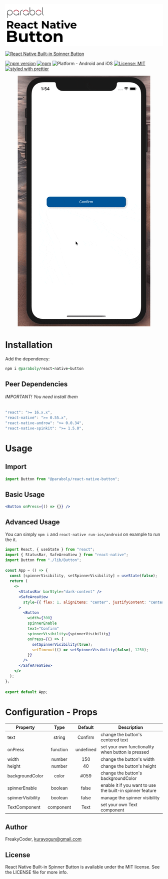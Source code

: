 <img alt="React Native Built-in Spinner Button" src="assets/logo.png" width="1050"/>

[![React Native Built-in Spinner Button](https://img.shields.io/badge/-React%20Native%20Library%20Boilerplate-lightgrey?style=for-the-badge)](https://github.com/Paraboly/react-native-button)

[![npm version](https://img.shields.io/npm/v/@paraboly/react-native-button.svg?style=for-the-badge)](https://www.npmjs.com/package/@paraboly/react-native-button)
[![npm](https://img.shields.io/npm/dt/@paraboly/react-native-button.svg?style=for-the-badge)](https://www.npmjs.com/package/@paraboly/react-native-button)
![Platform - Android and iOS](https://img.shields.io/badge/platform-Android%20%7C%20iOS-blue.svg?style=for-the-badge)
[![License: MIT](https://img.shields.io/badge/License-MIT-green.svg?style=for-the-badge)](https://opensource.org/licenses/MIT)
[![styled with prettier](https://img.shields.io/badge/styled_with-prettier-ff69b4.svg?style=for-the-badge)](https://github.com/prettier/prettier)

<p align="center">
  <img alt="React Native Built-in Spinner Button"
        src="assets/Screenshots/example.gif" />
</p>

# Installation

Add the dependency:

```ruby
npm i @paraboly/react-native-button
```

## Peer Dependencies

###### IMPORTANT! You need install them

```js
"react": ">= 16.x.x",
"react-native": ">= 0.55.x",
"react-native-androw": ">= 0.0.34",
"react-native-spinkit": ">= 1.5.0",
```

# Usage

## Import

```js
import Button from "@paraboly/react-native-button";
```

## Basic Usage

```jsx
<Button onPress={() => {}} />
```

## Advanced Usage

You can simply `npm i` and `react-native run-ios/android` on example to run the it.

```jsx
import React, { useState } from "react";
import { StatusBar, SafeAreaView } from "react-native";
import Button from "./lib/Button";

const App = () => {
  const [spinnerVisibility, setSpinnerVisibility] = useState(false);
  return (
    <>
      <StatusBar barStyle="dark-content" />
      <SafeAreaView
        style={{ flex: 1, alignItems: "center", justifyContent: "center" }}
      >
        <Button
          width={300}
          spinnerEnable
          text="Confirm"
          spinnerVisibility={spinnerVisibility}
          onPress={() => {
            setSpinnerVisibility(true);
            setTimeout(() => setSpinnerVisibility(false), 1250);
          }}
        />
      </SafeAreaView>
    </>
  );
};

export default App;
```

# Configuration - Props

| Property          |   Type    |  Default  | Description                                               |
| ----------------- | :-------: | :-------: | --------------------------------------------------------- |
| text              |  string   |  Confirm  | change the button's centered text                         |
| onPress           | function  | undefined | set your own functionality when button is pressed         |
| width             |  number   |    150    | change the button's width                                 |
| height            |  number   |    40     | change the button's height                                |
| backgroundColor   |   color   |   #059    | change the button's backgroundColor                       |
| spinnerEnable     |  boolean  |   false   | enable it if you want to use the built-in spinner feature |
| spinnerVisibility |  boolean  |   false   | manage the spinner visibility                             |
| TextComponent     | component |   Text    | set your own Text component                               |

## Author

FreakyCoder, kurayogun@gmail.com

## License

React Native Built-in Spinner Button is available under the MIT license. See the LICENSE file for more info.
